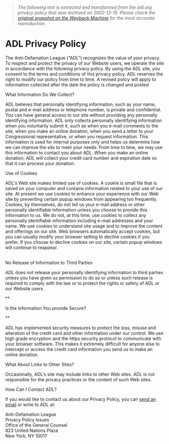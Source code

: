 > *The following text is extracted and transformed from the adl.org privacy policy that was archived on 2002-12-15. Please check the [original snapshot on the Wayback Machine](https://web.archive.org/web/20021215171130id_/http%3A//www.adl.org/privacy.asp) for the most accurate reproduction.*

# ADL Privacy Policy

The Anti-Defamation League ("ADL") recognizes the value of your privacy. To respect and protect the privacy of our Website users, we operate the site in accordance with the following privacy policy. By using the ADL site, you consent to the terms and conditions of this privacy policy. ADL reserves the right to modify our policy from time to time. A revised policy will apply to information collected after the date the policy is changed and posted 

What Information Do We Collect?

ADL believes that personally identifying information, such as your name, postal and e-mail address or telephone number, is private and confidential. You can have general access to our site without providing any personally identifying information. ADL only collects personally identifying information when you voluntarily submit it, such as when you e-mail comments to the site, when you make an online donation, when you send a letter to your Congressional representative, or when you request information. This information is used for internal purposes only and helps us determine how we can improve the site to meet your needs. From time to time, we may use this information to contact you about ADL. When you make an online donation, ADL will collect your credit card number and expiration date so that it can process your donation.

Use of Cookies

ADL's Web site makes limited use of cookies. A cookie is small file that is saved on your computer and contains information related to your use of our site. At present we use cookies to enhance your experience with our Web site by preventing certain popup windows from appearing too frequently. Cookies, by themselves, do not tell us your e-mail address or other personally identifiable information unless you choose to provide this information to us. We do not, at this time, use cookies to collect any personally identifiable information including e-mail addresses and your name. We use cookies to understand site usage and to improve the content and offerings on our site. Web browsers automatically accept cookies, but you can usually modify your browser setting to decline cookies if you prefer. If you choose to decline cookies on our site, certain popup windows will continue to reappear.  
 

No Release of Information to Third Parties

ADL does not release your personally identifying information to third parties unless you have given us permission to do so or unless such release is required to comply with the law or to protect the rights or safety of ADL or our Website users.

**

Is the Information You provide Secure?

**

ADL has implemented security measures to protect the loss, misuse and alteration of the credit card and other information under our control. We use high grade encryption and the https security protocol to communicate with your browser software. This makes it extremely difficult for anyone else to intercept or access the credit card information you send us to make an online donation.

What About Links to Other Sites?

Occasionally, ADL’s site may include links to other Web sites. ADL is not responsible for the privacy practices or the content of such Web sites.

How Can I Contact ADL?

If you would like to contact us about our Privacy Policy, you can [send an email](mailto:webmaster@adl.org?subject=Privacy%20Policy) or write to ADL at:

Anti-Defamation League  
Privacy Policy Issues  
Office of the General Counsel  
823 United Nations Plaza  
New York, NY 10017
